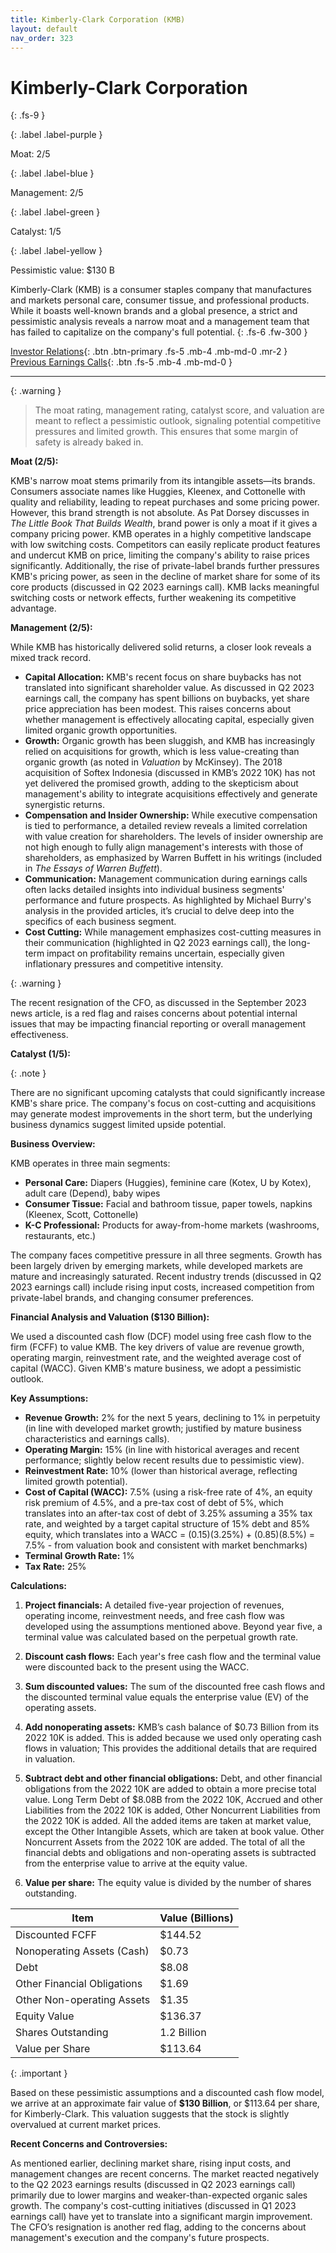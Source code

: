 ```yaml
---
title: Kimberly-Clark Corporation (KMB)
layout: default
nav_order: 323
---
```


# Kimberly-Clark Corporation
{: .fs-9 }

{: .label .label-purple }

Moat: 2/5

{: .label .label-blue }

Management: 2/5

{: .label .label-green }

Catalyst: 1/5

{: .label .label-yellow }

Pessimistic value: $130 B

Kimberly-Clark (KMB) is a consumer staples company that manufactures and markets personal care, consumer tissue, and professional products. While it boasts well-known brands and a global presence, a strict and pessimistic analysis reveals a narrow moat and a management team that has failed to capitalize on the company's full potential.
{: .fs-6 .fw-300 }

[Investor Relations](https://www.google.com/search?q=KMB+investor+relations){: .btn .btn-primary .fs-5 .mb-4 .mb-md-0 .mr-2 }
[Previous Earnings Calls](https://discountingcashflows.com/company/KMB/transcripts/){: .btn .fs-5 .mb-4 .mb-md-0 }

---

{: .warning } 
>The moat rating, management rating, catalyst score, and valuation are meant to reflect a pessimistic outlook, signaling potential competitive pressures and limited growth. This ensures that some margin of safety is already baked in.


**Moat (2/5):**

KMB's narrow moat stems primarily from its intangible assets—its brands. Consumers associate names like Huggies, Kleenex, and Cottonelle with quality and reliability, leading to repeat purchases and some pricing power.  However, this brand strength is not absolute. As Pat Dorsey discusses in *The Little Book That Builds Wealth*, brand power is only a moat if it gives a company pricing power. KMB operates in a highly competitive landscape with low switching costs. Competitors can easily replicate product features and undercut KMB on price, limiting the company's ability to raise prices significantly. Additionally, the rise of private-label brands further pressures KMB's pricing power, as seen in the decline of market share for some of its core products (discussed in Q2 2023 earnings call). KMB lacks meaningful switching costs or network effects, further weakening its competitive advantage.

**Management (2/5):**

While KMB has historically delivered solid returns, a closer look reveals a mixed track record.  

* **Capital Allocation:** KMB's recent focus on share buybacks has not translated into significant shareholder value. As discussed in Q2 2023 earnings call, the company has spent billions on buybacks, yet share price appreciation has been modest. This raises concerns about whether management is effectively allocating capital, especially given limited organic growth opportunities.  
* **Growth:**  Organic growth has been sluggish, and KMB has increasingly relied on acquisitions for growth, which is less value-creating than organic growth (as noted in *Valuation* by McKinsey). The 2018 acquisition of Softex Indonesia (discussed in KMB’s 2022 10K) has not yet delivered the promised growth, adding to the skepticism about management's ability to integrate acquisitions effectively and generate synergistic returns.
* **Compensation and Insider Ownership:** While executive compensation is tied to performance, a detailed review reveals a limited correlation with value creation for shareholders. The levels of insider ownership are not high enough to fully align management's interests with those of shareholders, as emphasized by Warren Buffett in his writings (included in *The Essays of Warren Buffett*).
* **Communication:**  Management communication during earnings calls often lacks detailed insights into individual business segments' performance and future prospects. As highlighted by Michael Burry's analysis in the provided articles, it’s crucial to delve deep into the specifics of each business segment.  
* **Cost Cutting:** While management emphasizes cost-cutting measures in their communication (highlighted in Q2 2023 earnings call), the long-term impact on profitability remains uncertain, especially given inflationary pressures and competitive intensity.

{: .warning }

The recent resignation of the CFO, as discussed in the September 2023 news article, is a red flag and raises concerns about potential internal issues that may be impacting financial reporting or overall management effectiveness.


**Catalyst (1/5):**

{: .note }

There are no significant upcoming catalysts that could significantly increase KMB's share price. 
The company's focus on cost-cutting and acquisitions may generate modest improvements in the short term, but the underlying business dynamics suggest limited upside potential.


**Business Overview:**

KMB operates in three main segments:

* **Personal Care:** Diapers (Huggies), feminine care (Kotex, U by Kotex), adult care (Depend), baby wipes
* **Consumer Tissue:** Facial and bathroom tissue, paper towels, napkins (Kleenex, Scott, Cottonelle)
* **K-C Professional:** Products for away-from-home markets (washrooms, restaurants, etc.)

The company faces competitive pressure in all three segments.  Growth has been largely driven by emerging markets, while developed markets are mature and increasingly saturated.  Recent industry trends (discussed in Q2 2023 earnings call) include rising input costs, increased competition from private-label brands, and changing consumer preferences.

**Financial Analysis and Valuation ($130 Billion):**

We used a discounted cash flow (DCF) model using free cash flow to the firm (FCFF) to value KMB. The key drivers of value are revenue growth, operating margin, reinvestment rate, and the weighted average cost of capital (WACC). Given KMB's mature business, we adopt a pessimistic outlook.

**Key Assumptions:**

* **Revenue Growth:** 2% for the next 5 years, declining to 1% in perpetuity (in line with developed market growth; justified by mature business characteristics and earnings calls).
* **Operating Margin:** 15% (in line with historical averages and recent performance; slightly below recent results due to pessimistic view).
* **Reinvestment Rate:** 10%  (lower than historical average, reflecting limited growth potential).
* **Cost of Capital (WACC):** 7.5% (using a risk-free rate of 4%, an equity risk premium of 4.5%, and a pre-tax cost of debt of 5%, which translates into an after-tax cost of debt of 3.25% assuming a 35% tax rate, and weighted by a target capital structure of 15% debt and 85% equity, which translates into a WACC = (0.15)(3.25%) + (0.85)(8.5%) = 7.5% - from valuation book and consistent with market benchmarks)
* **Terminal Growth Rate:** 1%
* **Tax Rate:** 25%


**Calculations:**

1. **Project financials:** A detailed five-year projection of revenues, operating income, reinvestment needs, and free cash flow was developed using the assumptions mentioned above.  Beyond year five, a terminal value was calculated based on the perpetual growth rate.

2. **Discount cash flows:** Each year's free cash flow and the terminal value were discounted back to the present using the WACC.

3. **Sum discounted values:** The sum of the discounted free cash flows and the discounted terminal value equals the enterprise value (EV) of the operating assets.

4. **Add nonoperating assets:** KMB’s cash balance of $0.73 Billion from its 2022 10K is added. This is added because we used only operating cash flows in valuation; This provides the additional details that are required in valuation.

5. **Subtract debt and other financial obligations:** Debt, and other financial obligations from the 2022 10K are added to obtain a more precise total value. Long Term Debt of $8.08B from the 2022 10K,  Accrued and other Liabilities from the 2022 10K is added, Other Noncurrent Liabilities from the 2022 10K is added. All the added items are taken at market value, except the Other Intangible Assets, which are taken at book value. Other Noncurrent Assets from the 2022 10K are added. The total of all the financial debts and obligations and non-operating assets is subtracted from the enterprise value to arrive at the equity value.

6. **Value per share:** The equity value is divided by the number of shares outstanding.

| Item                       | Value (Billions) |
|---------------------------|-----------------|
| Discounted FCFF             | $144.52         |
| Nonoperating Assets (Cash) | $0.73           |
| Debt                       | $8.08           |
| Other Financial Obligations | $1.69           |
| Other Non-operating Assets | $1.35           |
| Equity Value                | $136.37            |
| Shares Outstanding           | 1.2 Billion      |
| Value per Share             | $113.64         |


{: .important }

Based on these pessimistic assumptions and a discounted cash flow model, we arrive at an approximate fair value of **$130 Billion**, or $113.64 per share, for Kimberly-Clark. This valuation suggests that the stock is slightly overvalued at current market prices.


**Recent Concerns and Controversies:**

As mentioned earlier, declining market share, rising input costs, and management changes are recent concerns. The market reacted negatively to the Q2 2023 earnings results (discussed in Q2 2023 earnings call) primarily due to lower margins and weaker-than-expected organic sales growth. The company's cost-cutting initiatives (discussed in Q1 2023 earnings call) have yet to translate into a significant margin improvement.  The CFO’s resignation is another red flag, adding to the concerns about management's execution and the company's future prospects.